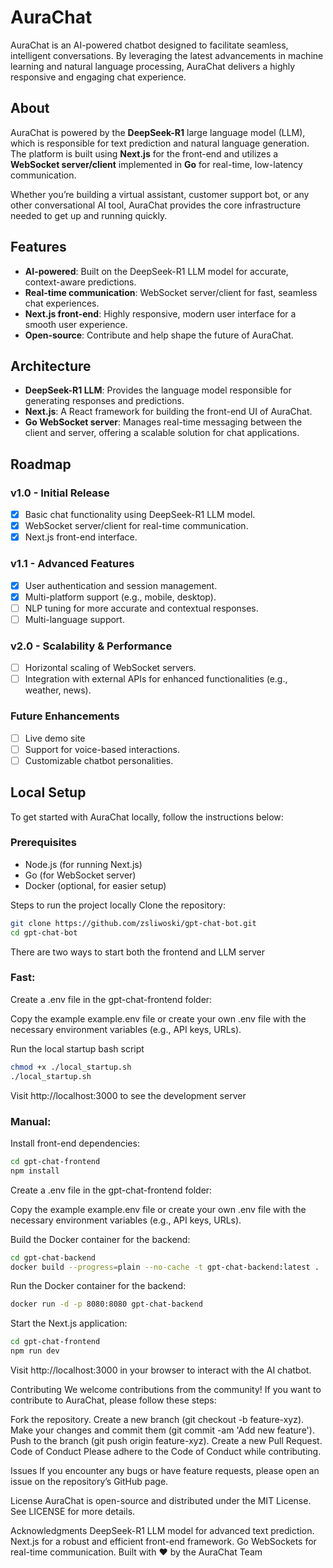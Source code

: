 # AuraChat

AuraChat is an AI-powered chatbot designed to facilitate seamless, intelligent conversations. By leveraging the latest advancements in machine learning and natural language processing, AuraChat delivers a highly responsive and engaging chat experience. 

## About

AuraChat is powered by the **DeepSeek-R1** large language model (LLM), which is responsible for text prediction and natural language generation. The platform is built using **Next.js** for the front-end and utilizes a **WebSocket server/client** implemented in **Go** for real-time, low-latency communication.

Whether you’re building a virtual assistant, customer support bot, or any other conversational AI tool, AuraChat provides the core infrastructure needed to get up and running quickly.

## Features

- **AI-powered**: Built on the DeepSeek-R1 LLM model for accurate, context-aware predictions.
- **Real-time communication**: WebSocket server/client for fast, seamless chat experiences.
- **Next.js front-end**: Highly responsive, modern user interface for a smooth user experience.
- **Open-source**: Contribute and help shape the future of AuraChat.

## Architecture

- **DeepSeek-R1 LLM**: Provides the language model responsible for generating responses and predictions.
- **Next.js**: A React framework for building the front-end UI of AuraChat.
- **Go WebSocket server**: Manages real-time messaging between the client and server, offering a scalable solution for chat applications.

## Roadmap

### v1.0 - Initial Release
- [x] Basic chat functionality using DeepSeek-R1 LLM model.
- [x] WebSocket server/client for real-time communication.
- [x] Next.js front-end interface.

### v1.1 - Advanced Features
- [x] User authentication and session management.
- [x] Multi-platform support (e.g., mobile, desktop).
- [ ] NLP tuning for more accurate and contextual responses.
- [ ] Multi-language support.

### v2.0 - Scalability & Performance
- [ ] Horizontal scaling of WebSocket servers.
- [ ] Integration with external APIs for enhanced functionalities (e.g., weather, news).

### Future Enhancements
- [ ] Live demo site
- [ ] Support for voice-based interactions.
- [ ] Customizable chatbot personalities.

## Local Setup

To get started with AuraChat locally, follow the instructions below:

### Prerequisites
- Node.js (for running Next.js)
- Go (for WebSocket server)
- Docker (optional, for easier setup)

Steps to run the project locally
Clone the repository:

```bash
git clone https://github.com/zsliwoski/gpt-chat-bot.git
cd gpt-chat-bot
```

There are two ways to start both the frontend and LLM server

### Fast:
Create a .env file in the gpt-chat-frontend folder:

Copy the example example.env file or create your own .env file with the necessary environment variables (e.g., API keys, URLs).

Run the local startup bash script
```bash
chmod +x ./local_startup.sh
./local_startup.sh
```
Visit http://localhost:3000 to see the development server

### Manual:
Install front-end dependencies:

```bash
cd gpt-chat-frontend
npm install
```
Create a .env file in the gpt-chat-frontend folder:

Copy the example example.env file or create your own .env file with the necessary environment variables (e.g., API keys, URLs).

Build the Docker container for the backend:

```bash
cd gpt-chat-backend
docker build --progress=plain --no-cache -t gpt-chat-backend:latest .
```
Run the Docker container for the backend:

```bash
docker run -d -p 8080:8080 gpt-chat-backend
```
Start the Next.js application:

```bash
cd gpt-chat-frontend
npm run dev
```

Visit http://localhost:3000 in your browser to interact with the AI chatbot.

Contributing
We welcome contributions from the community! If you want to contribute to AuraChat, please follow these steps:

Fork the repository.
Create a new branch (git checkout -b feature-xyz).
Make your changes and commit them (git commit -am 'Add new feature').
Push to the branch (git push origin feature-xyz).
Create a new Pull Request.
Code of Conduct
Please adhere to the Code of Conduct while contributing.

Issues
If you encounter any bugs or have feature requests, please open an issue on the repository’s GitHub page.

License
AuraChat is open-source and distributed under the MIT License. See LICENSE for more details.

Acknowledgments
DeepSeek-R1 LLM model for advanced text prediction.
Next.js for a robust and efficient front-end framework.
Go WebSockets for real-time communication.
Built with ❤️ by the AuraChat Team